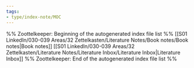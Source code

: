 ```yaml
---
tags: 
- type/index-note/MOC
---
```




%% Zoottelkeeper: Beginning of the autogenerated index file list  %%
 [[S01 LinkedIn/030-039 Areas/32 Zettelkasten/Literature Notes/Book notes/Book notes|Book notes]]
 [[S01 LinkedIn/030-039 Areas/32 Zettelkasten/Literature Notes/Literature Inbox/Literature Inbox|Literature Inbox]]
%% Zoottelkeeper: End of the autogenerated index file list  %%

